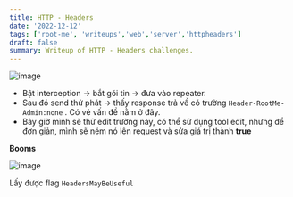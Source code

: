 ```yaml
---
title: HTTP - Headers
date: '2022-12-12'
tags: ['root-me', 'writeups','web','server','httpheaders']
draft: false
summary: Writeup of HTTP - Headers challenges.
---
```

![image](https://user-images.githubusercontent.com/61643034/208852824-d0e8908f-af47-4ef5-9cb6-c7d6f1bc47f2.png)

- Bật interception -> bắt gói tin -> đưa vào repeater.
- Sau đó send thử phát -> thấy response trả về có trường ```Header-RootMe-Admin:none``` . Có vẻ vấn đề nằm ở đây.
- Bây giờ mình sẽ thử edit trường này, có thể sử dụng tool edit, nhưng để đơn giản, mình sẽ ném nó lên request và sửa giá trị thành **true**

**Booms**

![image](https://user-images.githubusercontent.com/61643034/208853514-b28722bf-dbb1-46de-9762-d780d03199fc.png)

Lấy được flag ```HeadersMayBeUseful```
